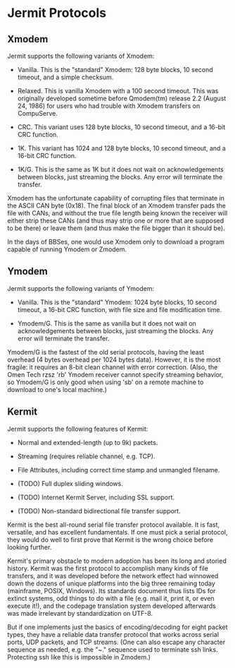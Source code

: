 Jermit Protocols
================

Xmodem
------

Jermit supports the following variants of Xmodem:

* Vanilla.  This is the "standard" Xmodem: 128 byte blocks, 10 second
  timeout, and a simple checksum.

* Relaxed.  This is vanilla Xmodem with a 100 second timeout.  This
  was originally developed sometime before Qmodem(tm) release 2.2
  (August 24, 1986) for users who had trouble with Xmodem transfers on
  CompuServe.

* CRC.  This variant uses 128 byte blocks, 10 second timeout, and a
  16-bit CRC function.

* 1K.  This variant has 1024 and 128 byte blocks, 10 second timeout,
  and a 16-bit CRC function.

* 1K/G.  This is the same as 1K but it does not wait on
  acknowledgements between blocks, just streaming the blocks.  Any
  error will terminate the transfer.

Xmodem has the unfortunate capability of corrupting files that
terminate in the ASCII CAN byte (0x18).  The final block of an Xmodem
transfer pads the file with CANs, and without the true file length
being known the receiver will either strip these CANs (and thus may
strip one or more that are supposed to be there) or leave them (and
thus make the file bigger than it should be).

In the days of BBSes, one would use Xmodem only to download a program
capable of running Ymodem or Zmodem.

Ymodem
------

Jermit supports the following variants of Ymodem:

* Vanilla.  This is the "standard" Ymodem: 1024 byte blocks, 10 second
  timeout, a 16-bit CRC function, with file size and file modification
  time.

* Ymodem/G.  This is the same as vanilla but it does not wait on
  acknowledgements between blocks, just streaming the blocks.  Any
  error will terminate the transfer.

Ymodem/G is the fastest of the old serial protocols, having the least
overhead (4 bytes overhead per 1024 bytes data).  However, it is the
most fragile: it requires an 8-bit clean channel with error
correction.  (Also, the Omen Tech rzsz 'rb' Ymodem receiver cannot
specify streaming behavior, so Ymodem/G is only good when using 'sb'
on a remote machine to download to one's local machine.)

Kermit
------

Jermit supports the following features of Kermit:

* Normal and extended-length (up to 9k) packets.

* Streaming (requires reliable channel, e.g. TCP).

* File Attributes, including correct time stamp and unmangled
  filename.

* (TODO) Full duplex sliding windows.

* (TODO) Internet Kermit Server, including SSL support.

* (TODO) Non-standard bidirectional file transfer support.

Kermit is the best all-round serial file transfer protocol available.
It is fast, versatile, and has excellent fundamentals.  If one must
pick a serial protocol, they would do well to first prove that Kermit
is the wrong choice before looking further.

Kermit's primary obstacle to modern adoption has been its long and
storied history.  Kermit was the first protocol to accomplish many
kinds of file transfers, and it was developed before the network
effect had winnowed down the dozens of unique platforms into the big
three remaining today (mainframe, POSIX, Windows).  Its standards
document thus lists IDs for extinct systems, odd things to do with a
file (e.g. mail it, print it, or even execute it!), and the codepage
translation system developed afterwards was made irrelevant by
standardization on UTF-8.

But if one implements just the basics of encoding/decoding for eight
packet types, they have a reliable data transfer protocol that works
across serial ports, UDP packets, and TCP streams.  (One can also
escape any character sequence as needed, e.g. the "~." sequence used
to terminate ssh links.  Protecting ssh like this is impossible in
Zmodem.)
